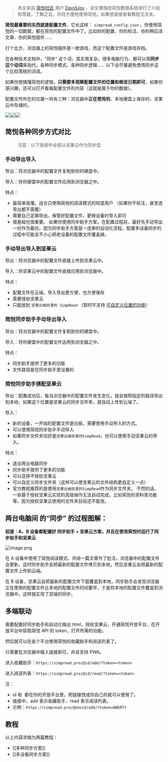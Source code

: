 > 本文来自 [简悦社区](https://t.me/simpreadgroup) 用户 [DavidJoy](https://www.zhihu.com/people/davidjoydong) ，该文章围绕简悦数据系统进行了介绍和答疑，了解之后，你将方便地使用简悦。如果想直接查看教程见文末。

**简悦最重要的东西就是配置文件**，它长这样： `simpread_config.json` 。你使用简悦的一切数据，都在简悦的配置文件中了，比如你的配置、你的标注、你的稍后读文章、你的简悦插件……

打个比方，浏览器上的简悦插件是一款游戏，而这个配置文件是游戏存档。

在各种技术文档中，“同步” 这个词，其实很复杂，很多电脑行为，都可以用**同步这个动词**来指代，各种同步模式、各种同步逻辑…… 以下会尽量避免使用同步这个比较笼统的词语。

如果你想搞懂简悦的逻辑，**只需要多观察配置文件的位置和修改日期即可**，如果你感兴趣，还可以打开看看配置文件的内容（这就是属于你的数据）。

配置文件所在的位置一共有三种：浏览器中**正在使用的**、本地硬盘上保存的、坚果云中存储的。

![](https://pic4.zhimg.com/v2-0784116cdc6a5023967390b266fc3537_r.jpg#crop=0&crop=0&crop=1&crop=1&id=J2Eta&originHeight=216&originWidth=696&originalType=binary&ratio=1&rotation=0&showTitle=false&status=done&style=none&title=)![](https://pic4.zhimg.com/v2-bae6f67991a47f4273b57a0f74f35ecb_r.jpg#crop=0&crop=0&crop=1&crop=1&id=rn2Rr&originHeight=365&originWidth=1424&originalType=binary&ratio=1&rotation=0&showTitle=false&status=done&style=none&title=)![](https://pic3.zhimg.com/v2-fd7ebd9d51c5e44c74a69e45e275657a_r.jpg#crop=0&crop=0&crop=1&crop=1&id=oTudb&originHeight=1718&originWidth=2116&originalType=binary&ratio=1&rotation=0&showTitle=false&status=done&style=none&title=)

## 简悦各种同步方式对比

> 注意：以下指南中全部以坚果云作为同步盘
​

### 手动导出导入

导出：将浏览器中的配置文件复制到你的硬盘中。

导入：将你硬盘中的配置文件应用到浏览器之中。

特点：
  - 最简单易懂，适合只使用简悦的阅读模式的轻度用户 （如果你不标注，甚至连导出都不需要）
  - 需要自己定期导出、保管好配置文件，更换设备时导入即可
  - 很基础也很重要。 如果你使用同步助手方案，在配置过程前，最好先手动导出一份作为备份。因为同步助手方案是一连串的自动化流程，配置多设备同步的过程中可能会不小心把老设备的配置文件覆盖掉。

### 手动导出导入到坚果云

导出：将浏览器中的配置文件直接上传到坚果云中。

导入：将坚果云中的配置文件直接应用到浏览器中。

特点：

  - 配置文件在云端，导入导出更方便，也方便保存
  - 需要授权坚果云
  - 只能放到 `坚果云根目录的 SimpRead` （暂时不支持 [可自定义位置的功能](https://github.com/Kenshin/simpread/issues/1040)）

### 简悦同步助手手动导出导入

导出：将浏览器中的配置文件复制到你的硬盘中。

导入：将你硬盘中的配置文件运用到浏览器之中。

特点：

  - 同步助手提供了更多的功能
  - 文件路径是在同步助手里设置的

### 简悦同步助手搭配坚果云

导出：配置成功后，每当浏览器中的配置文件发生变化，就会按照指定的路径导出到本地，如果这个位置是坚果云的同步文件夹，就自动上传到云端了。

导入：

  - 新的设备，一开始的配置文件是白板，需要使用手动导入的方式。
  - 可以使用简悦同步助手手动导入
  - 如果同步文件夹恰好是`坚果云根目录的SimpRead`，也可以使用手动坚果云的导入。

特点：

  - 适合两台电脑同步
  - 同步助手提供了更多的功能
  - 可以选择不授权坚果云
  - 可以自定义同步文件夹（这样可以使坚果云的文件结构更自定义一点）
  - 官方教程推荐的是使用`坚果云根目录的SimpRead`作为同步文件夹。 不然的话，一些基于授权坚果云实现的高级操作无法自动完成，比如简悦的资料库功能等。因为授权坚果云使用的文件夹目前还不能改。

## 两台电脑间 的“同步” 的过程图解：

**前提：A、B 设备都配置好 同步助手 + 坚果云方案，并且在使用简悦时运行了同步助手和坚果云**

![image.png](../assets/image_1643260657598_0.png)

在 A 设备中使用了简悦阅读模式，并给一篇文章作了批注，浏览器中的配置文件会更新，这时同步助手会把最新的配置文件拷贝到本地，然后坚果云会把最新的配置文件上传到云端。  

在 B 设备，坚果云会把最新的配置文件下载覆盖到本地，同步助手会发现浏览器正在使用的配置文件比本地的配置文件时间要早，于是将本地的配置文件覆盖到浏览器中。这样就实现了双端的同步。

## 多端联动

需要配置好同步助手和自动化输出 html，授权坚果云，开通简悦开放平台，在开放平台中获取简悦 API 的 token，打开所需的功能。

然后就可以在各个平台使用简悦的收藏助手和阅读列表了。

只需要在浏览器中输入链接即可，并且支持 PWA。

进入收藏助手：`https://simpread.pro/@id/add/?token=<token>`

进入阅读列表：`https://simpread.pro/@id/read/?token=<token>`

注：
  - id 和  都在你的开放平台里，把链接改成你自己的就可以使用了。
  - 链接中，add 表示收藏助手，read 表示阅读列表。
  - 示例：`https://simpread.pro/@david/add/?token=QWERTY`
  ​
## 教程

以上内容浓缩为两篇教程：

  - [[多种同步方案]]
  - [[多设备同步方案]]
